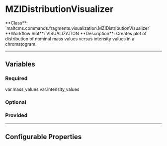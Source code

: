 <h1>MZIDistributionVisualizer</h1>
**Class**: `maltcms.commands.fragments.visualization.MZIDistributionVisualizer`  
**Workflow Slot**: VISUALIZATION  
**Description**: Creates plot of distribution of nominal mass values versus intensity values in a chromatogram.  

---

<h2>Variables</h2>
<h3>Required</h3>
	var.mass_values
	var.intensity_values

<h3>Optional</h3>

<h3>Provided</h3>


---

<h2>Configurable Properties</h2>

